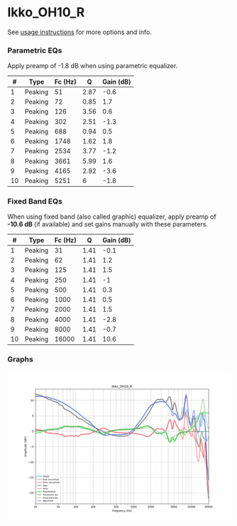 # Ikko_OH10_R
See [usage instructions](https://github.com/jaakkopasanen/AutoEq#usage) for more options and info.

### Parametric EQs
Apply preamp of -1.8 dB when using parametric equalizer.

|   # | Type    |   Fc (Hz) |    Q |   Gain (dB) |
|-----|---------|-----------|------|-------------|
|   1 | Peaking |        51 | 2.87 |        -0.6 |
|   2 | Peaking |        72 | 0.85 |         1.7 |
|   3 | Peaking |       126 | 3.56 |         0.6 |
|   4 | Peaking |       302 | 2.51 |        -1.3 |
|   5 | Peaking |       688 | 0.94 |         0.5 |
|   6 | Peaking |      1748 | 1.62 |         1.8 |
|   7 | Peaking |      2534 | 3.77 |        -1.2 |
|   8 | Peaking |      3661 | 5.99 |         1.6 |
|   9 | Peaking |      4165 | 2.92 |        -3.6 |
|  10 | Peaking |      5251 | 6    |        -1.8 |

### Fixed Band EQs
When using fixed band (also called graphic) equalizer, apply preamp of **-10.6 dB** (if available) and set gains manually with these parameters.

|   # | Type    |   Fc (Hz) |    Q |   Gain (dB) |
|-----|---------|-----------|------|-------------|
|   1 | Peaking |        31 | 1.41 |        -0.1 |
|   2 | Peaking |        62 | 1.41 |         1.2 |
|   3 | Peaking |       125 | 1.41 |         1.5 |
|   4 | Peaking |       250 | 1.41 |        -1   |
|   5 | Peaking |       500 | 1.41 |         0.3 |
|   6 | Peaking |      1000 | 1.41 |         0.5 |
|   7 | Peaking |      2000 | 1.41 |         1.5 |
|   8 | Peaking |      4000 | 1.41 |        -2.8 |
|   9 | Peaking |      8000 | 1.41 |        -0.7 |
|  10 | Peaking |     16000 | 1.41 |        10.6 |

### Graphs
![](./Ikko_OH10_R.png)
